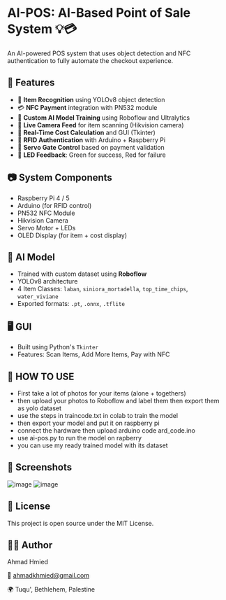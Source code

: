 # AI-POS: AI-Based Point of Sale System 💡💳

An AI-powered POS system that uses object detection and NFC authentication to fully automate the checkout experience.

## 🔧 Features

- 🎯 **Item Recognition** using YOLOv8 object detection
- 💳 **NFC Payment** integration with PN532 module
- 🧠 **Custom AI Model Training** using Roboflow and Ultralytics
- 🎥 **Live Camera Feed** for item scanning (Hikvision camera)
- 🧾 **Real-Time Cost Calculation** and GUI (Tkinter)
- 🧍 **RFID Authentication** with Arduino + Raspberry Pi
- 🔐 **Servo Gate Control** based on payment validation
- 🌟 **LED Feedback**: Green for success, Red for failure

## 📷 System Components

- Raspberry Pi 4 / 5
- Arduino (for RFID control)
- PN532 NFC Module
- Hikvision Camera
- Servo Motor + LEDs
- OLED Display (for item + cost display)

## 🧠 AI Model

- Trained with custom dataset using **Roboflow**
- YOLOv8 architecture
- 4 Item Classes: `laban`, `siniora_mortadella`, `top_time_chips`, `water_viviane`
- Exported formats: `.pt`, `.onnx`, `.tflite`

## 🖥️ GUI

- Built using Python's `Tkinter`
- Features: Scan Items, Add More Items, Pay with NFC


## 🧠 HOW TO USE

- First take a lot of photos for your items (alone + togethers)
- then upload your photos to Roboflow and label them then export them as yolo dataset
- use the steps in traincode.txt in colab to train the model 
- then export your model and put it on raspberry pi 
- connect the hardware then upload arduino code ard_code.ino
- use ai-pos.py to run the model on rapberry 
- you can use my ready trained model with its dataset


## 📸 Screenshots

![image](https://github.com/user-attachments/assets/b4529654-c63e-44a2-b7b6-c441cfc85b9d)
![image](https://github.com/user-attachments/assets/a5cac74e-74ed-4cea-b785-8fba1749df03)

## 📜 License
This project is open source under the MIT License.

## 🙋‍♂️ Author
Ahmad Hmied

📧 ahmadkhmied@gmail.com

🌍 Tuqu', Bethlehem, Palestine


